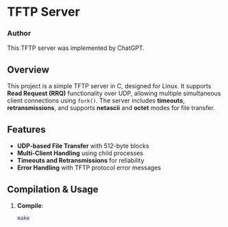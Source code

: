 # TFTP Server

### Author
This TFTP server was implemented by ChatGPT.

## Overview
This project is a simple TFTP server in C, designed for Linux. It supports **Read Request (RRQ)** functionality over UDP, allowing multiple simultaneous client connections using `fork()`. The server includes **timeouts**, **retransmissions**, and supports **netascii** and **octet** modes for file transfer.

## Features
- **UDP-based File Transfer** with 512-byte blocks
- **Multi-Client Handling** using child processes
- **Timeouts and Retransmissions** for reliability
- **Error Handling** with TFTP protocol error messages

## Compilation & Usage
1. **Compile**:
   ```bash
   make
